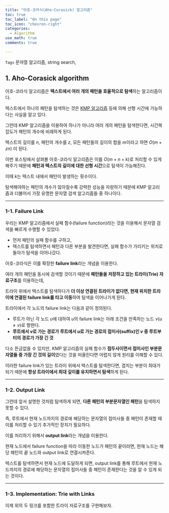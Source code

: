 ```yaml
---
title: "아호-코라식(Aho-Corasick) 알고리즘"
toc: true
toc_label: "On this page"
toc_icon: "chevron-right"
categories:    
  - Algorithm
use_math: true
comments: true

---
```


`Tags` 문자열 알고리즘, string search, 

## 1. Aho-Corasick algorithm

아호-코라식 알고리즘은 **텍스트에서 여러 개의 패턴을 효율적으로 탐색**하는 알고리즘이다.

텍스트에서 하나의 패턴을 탐색하는 것은 [KMP 알고리즘](https://damo1924.github.io/algorithm/KMPalgorithm/) 등에 의해 선형 시간에 가능하다는 사실을 알고 있다.

그런데 KMP 알고리즘을 이용하여 하나가 아니라 여러 개의 패턴을 탐색한다면, 시간복잡도가 패턴의 개수에 비례하게 된다.

텍스트의 길이를 $n$, 패턴의 개수를 $z$, 모든 패턴들의 길이의 합을 $m$이라고 하면 $O(m + zn)$ 이 된다.

이번 포스팅에서 살펴볼 아호-코라식 알고리즘은 이를 $O(m + n + k)$로 처리할 수 있게 해주기 때문에 **패턴과 텍스트의 길이에 대한 선형 시간**으로 탐색이 가능해진다.

이때 $k$는 텍스트 내에서 패턴이 발생하는 횟수이다.

탐색해야하는 패턴의 개수가 많아질수록 강력한 성능을 자랑하기 때문에 KMP 알고리즘과 더불어서 가장 유명한 문자열 검색 알고리즘들 중 하나이다.

---

### 1-1. Failure Link

우리는 KMP 알고리즘에서 실패 함수(failure function)라는 것을 이용해서 문자열 검색을 빠르게 수행할 수 있었다.

- 먼저 패턴의 실패 함수를 구하고,
- 텍스트를 탐색하면서 패턴과 다른 부분을 발견한다면, 실패 함수가 가리키는 위치로 돌아가 탐색을 이어나갔다.

아호-코라식은 이를 확장한 **failure link**라는 개념을 이용한다.

여러 개의 패턴을 동시에 검색할 것이기 때문에 **패턴들을 저장하고 있는 트라이(Trie) 자료구조**를 이용하는데,

트라이 위에서 텍스트를 탐색하다가 **더 이상 연결된 트라이가 없다면, 현재 위치한 트라이에 연결된 failure link를 타고 이동**하여 탐색을 이어나가게 된다.

트라이에서 각 노드의 failure link는 다음과 같이 정의된다.

- 루트가 아닌 각 노드 $u$에 대하여 $u$의 failure link는 아래 조건을 만족하는 노드 $v$($u \neq v$)로 향한다.
- **루트에서 $v$로 가는 경로가 루트에서 $u$로 가는 경로의 접미사(suffix)인 $v$ 중 루트부터의 경로가 가장 긴 것**

다소 뜬금없을 수 있지만, KMP 알고리즘의 실패 함수가 **접두사이면서 접미사인 부분문자열들 중 가장 긴 것의 길이**였다는 것을 떠올린다면 어렵지 않게 원리를 이해할 수 있다.

이러한 failure link가 있는 트라이 위에서 텍스트를 탐색한다면, 겹치는 부분이 최대가 되기 때문에 **항상 트라이에서 최대 깊이를 유지하면서 탐색**하게 된다.

---

### 1-2. Output Link

그런데 앞서 설명한 것처럼 탐색하게 되면, **다른 패턴의 부분문자열인 패턴**을 탐색하지 못할 수 있다.

즉, 루트에서 현재 노드까지의 경로에 해당하는 문자열의 접미사들 중 패턴이 존재할 때 이를 처리할 수 있기 추가적인 장치가 필요하다.

이를 처리하기 위해서 **output link**라는 개념을 이용한다.

현재 노드에서 failure function을 따라 이동한 노드가 패턴의 끝이라면, 현재 노드는 해당 패턴의 끝 노드와 output link로 연결시켜준다.

텍스트를 탐색하면서 현재 노드에 도달하게 되면, output link를 통해 루트에서 현재 노드까지의 경로에 해당하는 문자열의 접미사들 중 패턴이 존재한다는 것을 알 수 있게 되는 것이다.

---

### 1-3. Implementation: Trie with Links

이제 위의 두 링크를 포함한 트라이 자료구조를 구현해보자.










